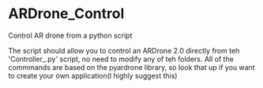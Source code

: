 # ARDrone_Control
Control AR drone from a python script

The script should allow you to control an ARDrone 2.0 directly from teh 'Controller_.py' script, no need to modify any of teh folders.
All of the commmands are  based on the pyardrone library, so look that up if you want to create your own application(I highly suggest this) 
